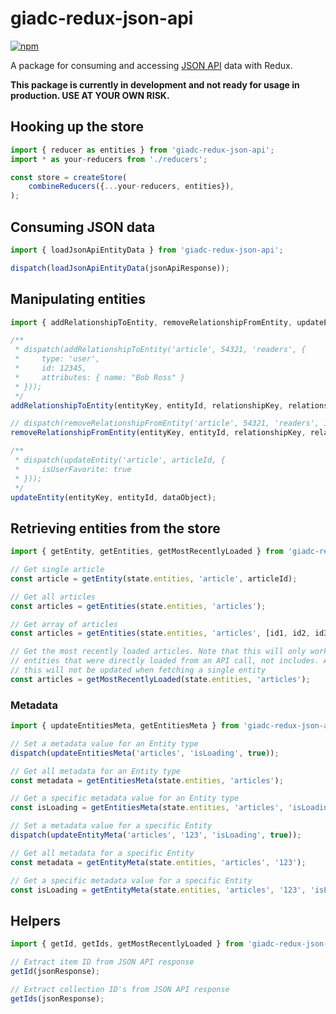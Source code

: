 # giadc-redux-json-api
[![npm](https://img.shields.io/npm/v/giadc-redux-json-api.svg?maxAge=2592000)]()

A package for consuming and accessing [JSON API](http://jsonapi.org/) data with Redux.

__This package is currently in development and not ready for usage in production. USE AT YOUR OWN RISK.__

## Hooking up the store
```javascript
import { reducer as entities } from 'giadc-redux-json-api';
import * as your-reducers from './reducers';

const store = createStore(
    combineReducers({...your-reducers, entities}),
);
```

## Consuming JSON data
```javascript
import { loadJsonApiEntityData } from 'giadc-redux-json-api';

dispatch(loadJsonApiEntityData(jsonApiResponse));
```

## Manipulating entities
```javascript
import { addRelationshipToEntity, removeRelationshipFromEntity, updateEntity } from 'giadc-reduc-json-api';

/**
 * dispatch(addRelationshipToEntity('article', 54321, 'readers', {
 *     type: 'user',
 *     id: 12345,
 *     attributes: { name: "Bob Ross" }
 * }));
 */
addRelationshipToEntity(entityKey, entityId, relationshipKey, relationshipJsonApiObject);

// dispatch(removeRelationshipFromEntity('article', 54321, 'readers', 12345));
removeRelationshipFromEntity(entityKey, entityId, relationshipKey, relationshipId);

/**
 * dispatch(updateEntity('article', articleId, {
 *     isUserFavorite: true
 * }));
 */
updateEntity(entityKey, entityId, dataObject);
```

## Retrieving entities from the store
```javascript
import { getEntity, getEntities, getMostRecentlyLoaded } from 'giadc-redux-json-api';

// Get single article
const article = getEntity(state.entities, 'article', articleId);

// Get all articles
const articles = getEntities(state.entities, 'articles');

// Get array of articles
const articles = getEntities(state.entities, 'articles', [id1, id2, id3]);

// Get the most recently loaded articles. Note that this will only work for
// entities that were directly loaded from an API call, not includes. Additionally,
// this will not be updated when fetching a single entity
const articles = getMostRecentlyLoaded(state.entities, 'articles');
```

### Metadata
```javascript
import { updateEntitiesMeta, getEntitiesMeta } from 'giadc-redux-json-api';

// Set a metadata value for an Entity type
dispatch(updateEntitiesMeta('articles', 'isLoading', true));

// Get all metadata for an Entity type
const metadata = getEntitiesMeta(state.entities, 'articles');

// Get a specific metadata value for an Entity type
const isLoading = getEntitiesMeta(state.entities, 'articles', 'isLoading');

// Set a metadata value for a specific Entity
dispatch(updateEntityMeta('articles', '123', 'isLoading', true));

// Get all metadata for a specific Entity
const metadata = getEntityMeta(state.entities, 'articles', '123');

// Get a specific metadata value for a specific Entity
const isLoading = getEntityMeta(state.entities, 'articles', '123', 'isLoading');
```

## Helpers
```javascript
import { getId, getIds, getMostRecentlyLoaded } from 'giadc-redux-json-api';

// Extract item ID from JSON API response
getId(jsonResponse);

// Extract collection ID's from JSON API response
getIds(jsonResponse);
```
